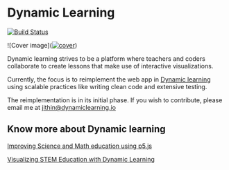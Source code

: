# Dynamic Learning

[![Build Status](https://travis-ci.com/dynamic-learning/next-client.svg?branch=dev)](https://travis-ci.com/dynamic-learning/next-client)

![Cover image](<a href="https://ibb.co/mJVX9w7"><img src="https://i.ibb.co/Pxv9cn8/cover.png" alt="cover" border="0"></a>)

Dynamic learning strives to be a platform where teachers and coders collaborate to create lessons that make use of interactive visualizations.

Currently, the focus is to reimplement the web app in [Dynamic learning](https://www.dynamiclearning.io/) using scalable practices like writing clean code and extensive testing.

The reimplementation is in its initial phase. If you wish to contribute, please email me at jithin@dynamiclearning.io

## Know more about Dynamic learning

[Improving Science and Math education using p5.js](https://medium.com/processing-foundation/improving-science-and-math-education-using-p5-js-d434beea465c)

[Visualizing STEM Education with Dynamic Learning](https://medium.com/processing-foundation/visualizing-stem-education-with-dynamic-learning-4106748c6fcd)
